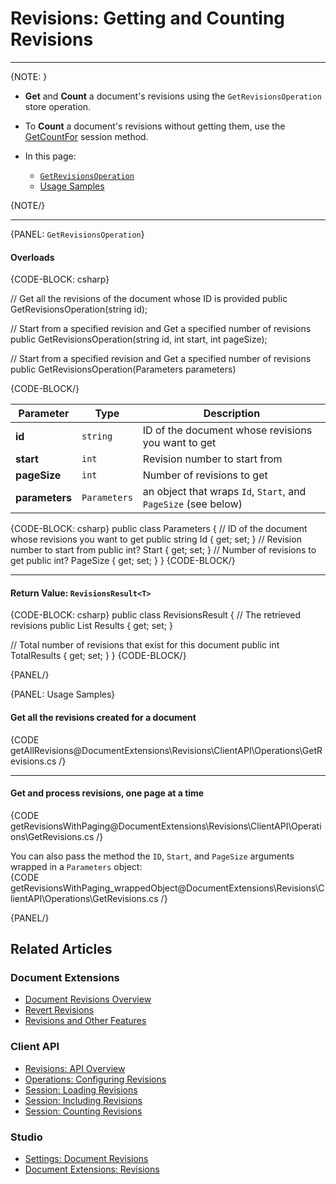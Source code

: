 ﻿# Revisions: Getting and Counting Revisions

---

{NOTE: }

* **Get** and **Count** a document's revisions using the `GetRevisionsOperation` store operation.  
* To **Count** a document's revisions without getting them, use the 
  [GetCountFor](../../../../document-extensions/revisions/client-api/session/counting) session method.  

* In this page:  
  * [`GetRevisionsOperation`](../../../../document-extensions/revisions/client-api/operations/get-revisions#getrevisionsoperation)  
  * [Usage Samples](../../../../document-extensions/revisions/client-api/operations/get-revisions#usage-samples)  

{NOTE/}

---

{PANEL: `GetRevisionsOperation`}


#### Overloads

{CODE-BLOCK: csharp}

// Get all the revisions of the document whose ID is provided
public GetRevisionsOperation(string id);

// Start from a specified revision and Get a specified number of revisions
public GetRevisionsOperation(string id, int start, int pageSize);

// Start from a specified revision and Get a specified number of revisions
public GetRevisionsOperation(Parameters parameters)

{CODE-BLOCK/}

| Parameter | Type | Description |
| - | - | - |
| **id** | `string` | ID of the document whose revisions you want to get |
| **start** | `int` | Revision number to start from |
| **pageSize** | `int` | Number of revisions to get |
| **parameters** | `Parameters` | an object that wraps `Id`, `Start`, and `PageSize` (see below) |

{CODE-BLOCK: csharp}
public class Parameters
{
    // ID of the document whose revisions you want to get
    public string Id { get; set; }
    // Revision number to start from
    public int? Start { get; set; }
    // Number of revisions to get
    public int? PageSize { get; set; }
}
{CODE-BLOCK/}

---

#### Return Value: `RevisionsResult<T>`

{CODE-BLOCK: csharp}
public class RevisionsResult<T>
{
  // The retrieved revisions
  public List<T> Results { get; set; }

  // Total number of revisions that exist for this document
  public int TotalResults { get; set; }
}
{CODE-BLOCK/}

{PANEL/}

{PANEL: Usage Samples}

#### Get all the revisions created for a document  
{CODE getAllRevisions@DocumentExtensions\Revisions\ClientAPI\Operations\GetRevisions.cs /}

---

#### Get and process revisions, one page at a time
{CODE getRevisionsWithPaging@DocumentExtensions\Revisions\ClientAPI\Operations\GetRevisions.cs /}

You can also pass the method the `ID`, `Start`, and `PageSize` arguments 
wrapped in a `Parameters` object:  
{CODE getRevisionsWithPaging_wrappedObject@DocumentExtensions\Revisions\ClientAPI\Operations\GetRevisions.cs /}

{PANEL/}

## Related Articles

### Document Extensions

* [Document Revisions Overview](../../../../document-extensions/revisions/overview)  
* [Revert Revisions](../../../../document-extensions/revisions/revert-revisions)  
* [Revisions and Other Features](../../../../document-extensions/revisions/revisions-and-other-features)  

### Client API

* [Revisions: API Overview](../../../../document-extensions/revisions/client-api/overview)  
* [Operations: Configuring Revisions](../../../../document-extensions/revisions/client-api/operations/configure-revisions)  
* [Session: Loading Revisions](../../../../document-extensions/revisions/client-api/session/loading)  
* [Session: Including Revisions](../../../../document-extensions/revisions/client-api/session/including)  
* [Session: Counting Revisions](../../../../document-extensions/revisions/client-api/session/counting)  

### Studio
* [Settings: Document Revisions](../../../../studio/database/settings/document-revisions)  
* [Document Extensions: Revisions](../../../../studio/database/document-extensions/revisions)  
